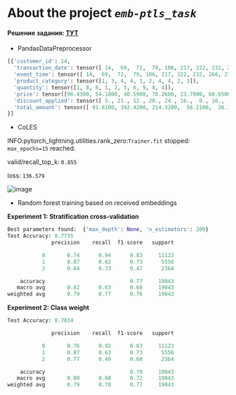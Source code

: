 # About the project ***`emb-ptls_task`***

#### Решение задания: [ТУТ](src/notebooks/tech_task_coles_emb.ipynb)

- PandasDataPreprocessor

```python
[{'customer_id': 14,
  'transaction_date': tensor([ 14,  69,  72,  79, 106, 217, 222, 232, 266, 273]),
  'event_time': tensor([ 14,  69,  72,  79, 106, 217, 222, 232, 266, 273]),
  'product_category': tensor([1, 3, 4, 4, 1, 2, 4, 4, 2, 3]),
  'quantity': tensor([1, 8, 6, 1, 2, 5, 6, 9, 8, 4]),
  'price': tensor([96.4300, 54.1800, 40.5900, 70.2600, 23.7800, 60.6500, 92.3200, 26.9400, 23.8000, 26.5600], dtype=torch.float64),
  'discount_applied': tensor([ 5., 21., 12., 20., 24., 16.,  8., 16.,  5., 27.], dtype=torch.float64),
  'total_amount': tensor([ 91.6100, 342.4200, 214.3200,  56.2100,  36.1500, 254.7300, 509.6100, 203.6700, 180.8800,  77.5600], dtype=torch.float64)
}]
```

- CoLES

INFO:pytorch_lightning.utilities.rank_zero:`Trainer.fit` stopped: `max_epochs=15` reached.

valid/recall_top_k: `0.855`

loss: `136.579`

![image](https://github.com/user-attachments/assets/d132c176-c58a-4ace-8b84-ca475178a8d8)

- Random forest training based on received embeddings

**Experiment 1: Stratification cross-validation**

```python
Best parameters found:  {'max_depth': None, 'n_estimators': 200}
Test Accuracy: 0.7735
              precision    recall  f1-score   support

           0       0.74      0.94      0.83     11123
           1       0.87      0.62      0.73      5556
           2       0.84      0.33      0.47      2364

    accuracy                           0.77     19043
   macro avg       0.82      0.63      0.68     19043
weighted avg       0.79      0.77      0.76     19043
```

**Experiment 2: Class weight**

```python
Test Accuracy: 0.7834

              precision    recall  f1-score   support

           0       0.76      0.92      0.83     11123
           1       0.87      0.63      0.73      5556
           2       0.77      0.49      0.60      2364

    accuracy                           0.78     19043
   macro avg       0.80      0.68      0.72     19043
weighted avg       0.79      0.78      0.77     19043
```
